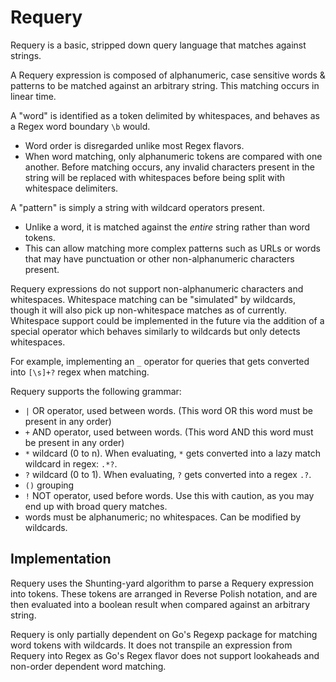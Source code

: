 # Requery

Requery is a basic, stripped down query language that matches against strings.

A Requery expression is composed of alphanumeric, case sensitive words & patterns to be matched against an arbitrary string. This matching occurs in linear time.

A "word" is identified as a token delimited by whitespaces, and behaves as a Regex word boundary `\b` would.
- Word order is disregarded unlike most Regex flavors.
- When word matching, only alphanumeric tokens are compared with one another. Before matching occurs, any invalid characters present in the string will be replaced with whitespaces before being split with whitespace delimiters.

A "pattern" is simply a string with wildcard operators present.
- Unlike a word, it is matched against the _entire_ string rather than word tokens.
- This can allow matching more complex patterns such as URLs or words that may have punctuation or other non-alphanumeric characters present.

Requery expressions do not support non-alphanumeric characters and whitespaces. Whitespace matching can be "simulated" by wildcards, though it will also pick up non-whitespace matches as of currently.
Whitespace support could be implemented in the future via the addition of a special operator which behaves similarly to wildcards but only detects whitespaces.

For example, implementing an `_` operator for queries that gets converted into `[\s]+?` regex when matching.

Requery supports the following grammar:
- `|` OR operator, used between words. (This word OR this word must be present in any order)
- `+` AND operator, used between words. (This word AND this word must be present in any order)
- `*` wildcard (0 to n). When evaluating, `*` gets converted into a lazy match wildcard in regex: `.*?`.
- `?` wildcard (0 to 1). When evaluating, `?` gets converted into a regex `.?`.
- `()` grouping
- `!` NOT operator, used before words. Use this with caution, as you may end up with broad query matches.
- words must be alphanumeric; no whitespaces. Can be modified by wildcards.
 
## Implementation
Requery uses the Shunting-yard algorithm to parse a Requery expression into tokens. 
These tokens are arranged in Reverse Polish notation, and are then evaluated into a boolean result when compared against an arbitrary string.

Requery is only partially dependent on Go's Regexp package for matching word tokens with wildcards.
It does not transpile an expression from Requery into Regex as Go's Regex flavor does not support lookaheads and non-order dependent word matching.
